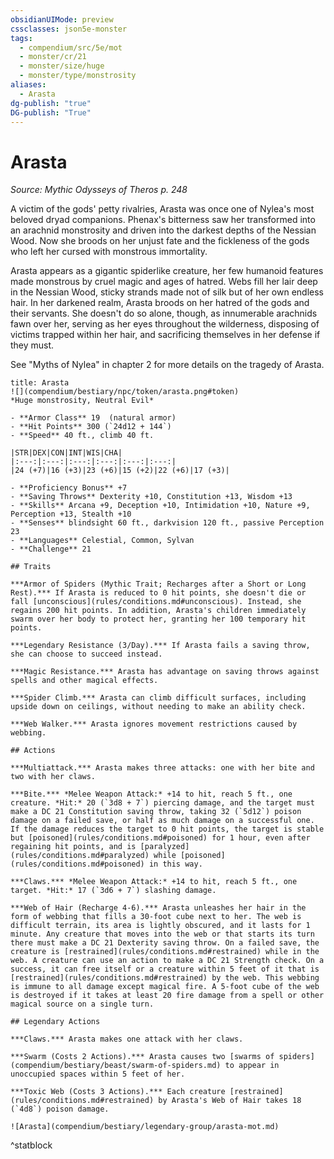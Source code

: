 ```yaml
---
obsidianUIMode: preview
cssclasses: json5e-monster
tags:
  - compendium/src/5e/mot
  - monster/cr/21
  - monster/size/huge
  - monster/type/monstrosity
aliases:
  - Arasta
dg-publish: "true"
DG-publish: "True"
---
```

# Arasta
*Source: Mythic Odysseys of Theros p. 248*  

A victim of the gods' petty rivalries, Arasta was once one of Nylea's most beloved dryad companions. Phenax's bitterness saw her transformed into an arachnid monstrosity and driven into the darkest depths of the Nessian Wood. Now she broods on her unjust fate and the fickleness of the gods who left her cursed with monstrous immortality.

Arasta appears as a gigantic spiderlike creature, her few humanoid features made monstrous by cruel magic and ages of hatred. Webs fill her lair deep in the Nessian Wood, sticky strands made not of silk but of her own endless hair. In her darkened realm, Arasta broods on her hatred of the gods and their servants. She doesn't do so alone, though, as innumerable arachnids fawn over her, serving as her eyes throughout the wilderness, disposing of victims trapped within her hair, and sacrificing themselves in her defense if they must.

See "Myths of Nylea" in chapter 2 for more details on the tragedy of Arasta.

```ad-statblock
title: Arasta
![](compendium/bestiary/npc/token/arasta.png#token)
*Huge monstrosity, Neutral Evil*

- **Armor Class** 19  (natural armor)
- **Hit Points** 300 (`24d12 + 144`)
- **Speed** 40 ft., climb 40 ft.

|STR|DEX|CON|INT|WIS|CHA|
|:---:|:---:|:---:|:---:|:---:|:---:|
|24 (+7)|16 (+3)|23 (+6)|15 (+2)|22 (+6)|17 (+3)|

- **Proficiency Bonus** +7
- **Saving Throws** Dexterity +10, Constitution +13, Wisdom +13
- **Skills** Arcana +9, Deception +10, Intimidation +10, Nature +9, Perception +13, Stealth +10
- **Senses** blindsight 60 ft., darkvision 120 ft., passive Perception 23
- **Languages** Celestial, Common, Sylvan
- **Challenge** 21

## Traits

***Armor of Spiders (Mythic Trait; Recharges after a Short or Long Rest).*** If Arasta is reduced to 0 hit points, she doesn't die or fall [unconscious](rules/conditions.md#unconscious). Instead, she regains 200 hit points. In addition, Arasta's children immediately swarm over her body to protect her, granting her 100 temporary hit points.

***Legendary Resistance (3/Day).*** If Arasta fails a saving throw, she can choose to succeed instead.

***Magic Resistance.*** Arasta has advantage on saving throws against spells and other magical effects.

***Spider Climb.*** Arasta can climb difficult surfaces, including upside down on ceilings, without needing to make an ability check.

***Web Walker.*** Arasta ignores movement restrictions caused by webbing.

## Actions

***Multiattack.*** Arasta makes three attacks: one with her bite and two with her claws.

***Bite.*** *Melee Weapon Attack:* +14 to hit, reach 5 ft., one creature. *Hit:* 20 (`3d8 + 7`) piercing damage, and the target must make a DC 21 Constitution saving throw, taking 32 (`5d12`) poison damage on a failed save, or half as much damage on a successful one. If the damage reduces the target to 0 hit points, the target is stable but [poisoned](rules/conditions.md#poisoned) for 1 hour, even after regaining hit points, and is [paralyzed](rules/conditions.md#paralyzed) while [poisoned](rules/conditions.md#poisoned) in this way.

***Claws.*** *Melee Weapon Attack:* +14 to hit, reach 5 ft., one target. *Hit:* 17 (`3d6 + 7`) slashing damage.

***Web of Hair (Recharge 4-6).*** Arasta unleashes her hair in the form of webbing that fills a 30-foot cube next to her. The web is difficult terrain, its area is lightly obscured, and it lasts for 1 minute. Any creature that moves into the web or that starts its turn there must make a DC 21 Dexterity saving throw. On a failed save, the creature is [restrained](rules/conditions.md#restrained) while in the web. A creature can use an action to make a DC 21 Strength check. On a success, it can free itself or a creature within 5 feet of it that is [restrained](rules/conditions.md#restrained) by the web. This webbing is immune to all damage except magical fire. A 5-foot cube of the web is destroyed if it takes at least 20 fire damage from a spell or other magical source on a single turn.

## Legendary Actions

***Claws.*** Arasta makes one attack with her claws.

***Swarm (Costs 2 Actions).*** Arasta causes two [swarms of spiders](compendium/bestiary/beast/swarm-of-spiders.md) to appear in unoccupied spaces within 5 feet of her.

***Toxic Web (Costs 3 Actions).*** Each creature [restrained](rules/conditions.md#restrained) by Arasta's Web of Hair takes 18 (`4d8`) poison damage.

![Arasta](compendium/bestiary/legendary-group/arasta-mot.md)
```
^statblock